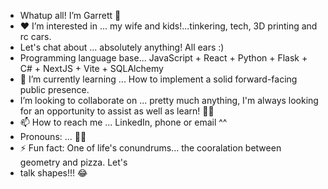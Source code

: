 - Whatup all! I’m Garrett 👊
- ❤ I’m interested in ... my wife and kids!...tinkering, tech, 3D printing and rc cars.
- Let's chat about ... absolutely anything! All ears :)
- Programming language base... JavaScript + React + Python + Flask + C# + NextJS + Vite + SQLAlchemy
- 🌱 I’m currently learning ... How to implement a solid forward-facing public presence.
- I’m looking to collaborate on ... pretty much anything, I'm always looking for an opportunity to assist as well as learn! 👍🏽
- 📫 How to reach me ... LinkedIn, phone or email ^^
- Pronouns: ... 🥷🏽
- ⚡ Fun fact: One of life's conundrums... the cooralation between geometry and pizza. Let's
- talk shapes!!! 😂

<!---
Hawk-PDX/Hawk-PDX is a ✨ special ✨ repository because its `README.md` (this file) appears on your GitHub profile.
You can click the Preview link to take a look at your changes.
--->
